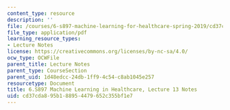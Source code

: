 ```yaml
---
content_type: resource
description: ''
file: /courses/6-s897-machine-learning-for-healthcare-spring-2019/cd37cda895b188954479652c355bf1e7_MIT6_S897S19_lec13note.pdf
file_type: application/pdf
learning_resource_types:
- Lecture Notes
license: https://creativecommons.org/licenses/by-nc-sa/4.0/
ocw_type: OCWFile
parent_title: Lecture Notes
parent_type: CourseSection
parent_uid: 1d48edcc-24db-1ff9-4c54-c8ab1045e257
resourcetype: Document
title: 6.S897 Machine Learning in Healthcare, Lecture 13 Notes
uid: cd37cda8-95b1-8895-4479-652c355bf1e7
---
```

